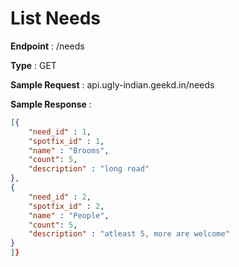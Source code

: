 # List Needs
**Endpoint** : /needs

**Type**	 : GET

**Sample Request** : api.ugly-indian.geekd.in/needs

**Sample Response** :
```json
[{
	"need_id" : 1,
	"spotfix_id" : 1,
	"name" : "Brooms",
	"count": 5,
	"description" : "long road"
},
{
	"need_id" : 2,
	"spotfix_id" : 2,
	"name" : "People",
	"count": 5,
	"description" : "atleast 5, more are welcome"
}
]}
```